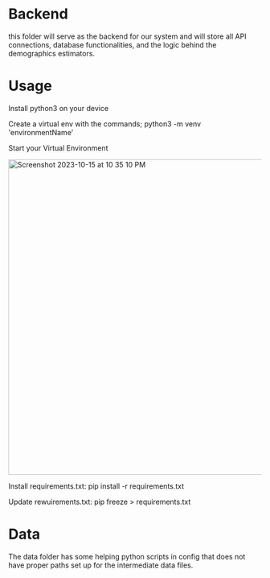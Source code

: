 # Backend
this folder will serve as the backend for our system and will store all API connections, database functionalities, and the logic behind the demographics estimators. 

# Usage
Install python3 on your device

Create a virtual env with the commands; python3 -m venv 'environmentName'

Start your Virtual Environment

<img width="627" alt="Screenshot 2023-10-15 at 10 35 10 PM" src="https://github.com/capstone-23-24/backend/assets/55866340/ba3c7fe9-e0b2-4581-9d37-6dc6002f53ee">

Install requirements.txt: pip install -r requirements.txt

Update rewuirements.txt: pip freeze > requirements.txt

# Data

The data folder has some helping python scripts in config that does not have proper paths set up for the intermediate data files.